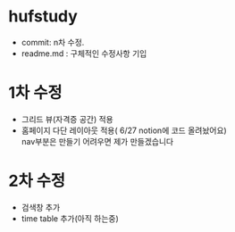 # hufstudy
- commit: n차 수정. 
- readme.md : 구체적인 수정사항 기입


# 1차 수정  
- 그리드 뷰(자격증 공간) 적용  
- 홈페이지 다단 레이아웃 적용( 6/27  notion에 코드 올려놨어요)  
nav부분은 만들기 어려우면 제가 만들겠습니다

# 2차 수정
-  검색창 추가
-  time table 추가(아직 하는중)
